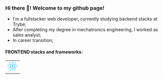 ### Hi there 👋! Welcome to my github page!

  - I'm a fullstacker web developer, currently studying backend stacks at Trybe;
  - After completing my degree in mechatronics engineering, I worked as sales analyst;
  - In career transition;


  #### FRONTEND stacks and frameworks:
  <table>
    <tbody>
      <tr>
        <td>
          <img src="https://raw.githubusercontent.com/devicons/devicon/master/icons/react/react-original.svg" alt="React Icon" height= 32px/>
        </td>
      </tr>
    </tbody>
  </table>
  
<!--
**mateusDMRamos/mateusDMRamos** is a ✨ _special_ ✨ repository because its `README.md` (this file) appears on your GitHub profile.

Here are some ideas to get you started:

- 🔭 I’m currently working on ...
- 🌱 I’m currently learning ...
- 👯 I’m looking to collaborate on ...
- 🤔 I’m looking for help with ...
- 💬 Ask me about ...
- 📫 How to reach me: ...
- 😄 Pronouns: ...
- ⚡ Fun fact: ...
-->
